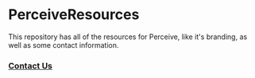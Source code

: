 # PerceiveResources
This repository has all of the resources for Perceive, like it's branding, as well as some contact information.

### [Contact Us](https://github.com/PerceiveDev/PerceiveResources/blob/master/CONTACT.md)